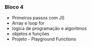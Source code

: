 ### Bloco 4

- Primeiros passos com JS
- Array e loop for
- logica de programação e algoritmos
- objetos e funções
- Projeto - Playground Functions 